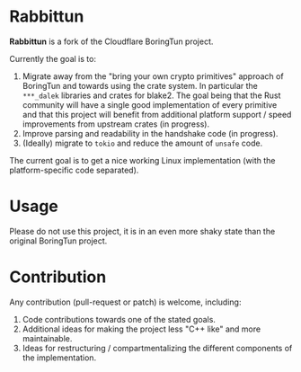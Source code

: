 # Rabbittun

**Rabbittun** is a fork of the Cloudflare BoringTun project.

Currently the goal is to:

1. Migrate away from the "bring your own crypto primitives" approach of BoringTun
and towards using the crate system. In particular the `***_dalek` libraries and crates for blake2.
The goal being that the Rust community will have a single good implementation of every primitive
and that this project will benefit from additional platform support / speed improvements from upstream crates (in progress).
2. Improve parsing and readability in the handshake code (in progress).
3. (Ideally) migrate to `tokio` and reduce the amount of `unsafe` code.

The current goal is to get a nice working Linux implementation
(with the platform-specific code separated).

# Usage

Please do not use this project, it is in an even more shaky state than the original BoringTun project.

# Contribution

Any contribution (pull-request or patch) is welcome, including:

1. Code contributions towards one of the stated goals.
2. Additional ideas for making the project less "C++ like" and more maintainable.
3. Ideas for restructuring / compartmentalizing the different components of the implementation.
